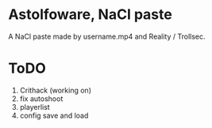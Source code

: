 # Astolfoware, NaCl paste
A NaCl paste made by username.mp4 and Reality / Trollsec.

# ToDO
1. Crithack (working on)
2. fix autoshoot
3. playerlist
4. config save and load

